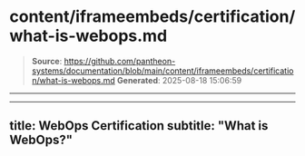 # content/iframeembeds/certification/what-is-webops.md

> **Source**: https://github.com/pantheon-systems/documentation/blob/main/content/iframeembeds/certification/what-is-webops.md
> **Generated**: 2025-08-18 15:06:59

---

---
title: WebOps Certification
subtitle: "What is WebOps?"
---

<Partial file="certification-guide/what-is-webops.md" />
